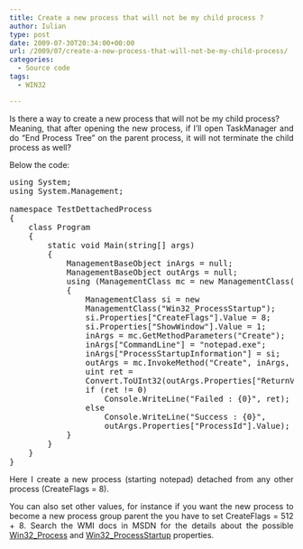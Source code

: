 ```yaml
---
title: Create a new process that will not be my child process ?
author: Iulian
type: post
date: 2009-07-30T20:34:00+00:00
url: /2009/07/create-a-new-process-that-will-not-be-my-child-process/
categories:
  - Source code
tags:
  - WIN32

---
```

<p align="justify">
  Is there a way to create a new process that will not be my child process?<br />Meaning, that after opening the new process, if I’ll open TaskManager and do “End Process Tree” on the parent process, it will not terminate the child process as well?
</p>

Below the code: 

<pre class="lang:c# decode:true ">using System;
using System.Management;
 
namespace TestDettachedProcess
{
    class Program
    {
        static void Main(string[] args)
        {
            ManagementBaseObject inArgs = null;
            ManagementBaseObject outArgs = null;
            using (ManagementClass mc = new ManagementClass("Win32_Process"))
            {
                ManagementClass si = new
                ManagementClass("Win32_ProcessStartup");
                si.Properties["CreateFlags"].Value = 8;
                si.Properties["ShowWindow"].Value = 1;
                inArgs = mc.GetMethodParameters("Create");
                inArgs["CommandLine"] = "notepad.exe";
                inArgs["ProcessStartupInformation"] = si;
                outArgs = mc.InvokeMethod("Create", inArgs, null);
                uint ret =
                Convert.ToUInt32(outArgs.Properties["ReturnValue"].Value);
                if (ret != 0)
                    Console.WriteLine("Failed : {0}", ret);
                else
                    Console.WriteLine("Success : {0}",
                    outArgs.Properties["ProcessId"].Value);
            }
        }
    }
}</pre>

<p align="justify">
  Here I create a new process (starting notepad) detached from any other process (CreateFlags = 8).
</p>

<p align="justify">
  You can also set other values, for instance if you want the new process to become a new process group parent the you have to set CreateFlags = 512 + 8. Search the WMI docs in MSDN for the details about the possible <a href="http://msdn.microsoft.com/en-us/library/aa394372%28VS.85%29.aspx" target="_blank">Win32_Process</a> and <a href="http://msdn.microsoft.com/en-us/library/aa394375%28VS.85%29.aspx" target="_blank">Win32_ProcessStartup</a> properties.
</p>